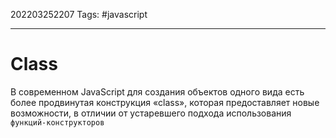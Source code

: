 202203252207
Tags: #javascript 

--- 
# Class
В современном JavaScript для создания объектов одного вида есть более продвинутая конструкция «class», которая предоставляет новые возможности, в отличии от устаревшего подхода использования `функций-конструкторов`